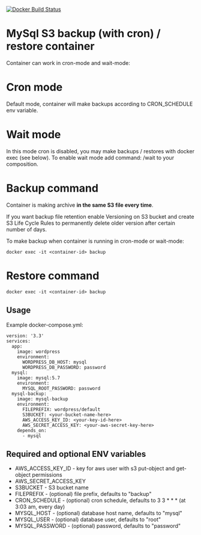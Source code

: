 [![Docker Build Status](https://img.shields.io/docker/build/jaaaco/mysql-s3-backup-restore.svg)](https://hub.docker.com/r/jaaaco/mysql-s3-backup-restore/)

# MySql S3 backup (with cron) / restore container

Container can work in cron-mode and wait-mode:

# Cron mode

Default mode, container will make backups according to CRON_SCHEDULE env variable. 

# Wait mode

In this mode cron is disabled, you may make backups / restores with docker exec (see below). 
To enable wait mode add command: /wait to your composition.

# Backup command

Container is making archive **in the same S3 file every time**.

If you want backup file retention enable Versioning on S3 bucket and create S3 Life Cycle Rules to permanently 
delete older version after certain number of days. 

To make backup when container is running in cron-mode or wait-mode:

```
docker exec -it <container-id> backup
```

# Restore command

```
docker exec -it <container-id> backup
```

## Usage

Example docker-compose.yml:

```
version: '3.3'
services:
  app:
    image: wordpress
    environment:
      WORDPRESS_DB_HOST: mysql
      WORDPRESS_DB_PASSWORD: password
  mysql:
    image: mysql:5.7
    environment:
      MYSQL_ROOT_PASSWORD: password
  mysql-backup:
    image: mysql-backup
    environment:
      FILEPREFIX: wordpress/default
      S3BUCKET: <your-bucket-name-here>
      AWS_ACCESS_KEY_ID: <your-key-id-here>
      AWS_SECRET_ACCESS_KEY: <your-aws-secret-key-here>
    depends_on:
      - mysql
```

## Required and optional ENV variables

* AWS_ACCESS_KEY_ID - key for aws user with s3 put-object and get-object permissions
* AWS_SECRET_ACCESS_KEY
* S3BUCKET - S3 bucket name
* FILEPREFIX - (optional) file prefix, defaults to "backup"
* CRON_SCHEDULE - (optional) cron schedule, defaults to 3 3 * * * (at 3:03 am, every day)
* MYSQL_HOST - (optional) database host name, defaults to "mysql"
* MYSQL_USER - (optional) database user, defaults to "root"
* MYSQL_PASSWORD - (optional) password, defaults to "password"
